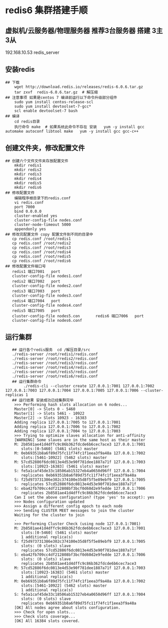 # redis6 集群搭建手顺
## 虚拟机/云服务器/物理服务器 推荐3台服务器 搭建 3主 3从
   192.168.10.53 redis_server
   
## 安装redis
    ## 下载 
        wget http://download.redis.io/releases/redis-6.0.6.tar.gz
        tar zxvf  redis-6.0.6.tar.gz  # 解压缩
    ## 注意事项 如果是centos 7 编译前运行以下命令升级部分组件
        sudo yum install centos-release-scl
        sudo yum install devtoolset-7-gcc*
        scl enable devtoolset-7 bash
    ## 编译
        cd redis目录
        执行命令 make  # 如果系统此命令不存在 安装   yum -y install gcc automake autoconf libtool make   yum -y install gcc gcc-c++
## 创建文件夹，修改配置文件
    ## 创建六个文件文件夹存放配置文件
        mkdir redis1
        mkdir redis2
        mkdir redis3
        mkdir redis4
        mkdir redis5
        mkdir redis6
    ## 修改配置文件  
        编辑程序根目录下的redis.conf
        vi redis.conf
        port 7000
        bind 0.0.0.0
        cluster-enabled yes
        cluster-config-file nodes.conf
        cluster-node-timeout 5000
        appendonly yes
    ## 修改完配置文件 copy 配置文件到不同的目录中
       cp redis.conf /root/redis1
       cp redis.conf /root/redis2
       cp redis.conf /root/redis3
       cp redis.conf /root/redis4
       cp redis.conf /root/redis5
       cp redis.conf /root/redis6
    ## 修改配置文件端口号
       redis1 端口7001   port
       cluster-config-file nodes1.conf 
       redis2 端口7002   port
       cluster-config-file nodes2.conf
       redis3 端口7003   port
       cluster-config-file nodes3.conf
       redis4 端口7004   port
       cluster-config-file nodes4.conf
       redis5 端口7005   port
       cluster-config-file nodes5.con       redis6 端口7006   port
       cluster-config-file nodes6.conf
       
## 运行集群
       ## 运行各个redis服务  cd /解压目录/src
       ./redis-server /root/redis1/redis.conf
       ./redis-server /root/redis2/redis.conf
       ./redis-server /root/redis3/redis.conf
       ./redis-server /root/redis4/redis.conf
       ./redis-server /root/redis5/redis.conf
       ./redis-server /root/redis6/redis.conf
       ## 运行集群命令
            ./redis-cli --cluster create 127.0.0.1:7001 127.0.0.1:7002 127.0.0.1:7003 127.0.0.1:7004 127.0.0.1:7005 127.0.0.1:7006 --cluster-replicas 1
       ## 运行结果 安装成功已经集群完毕
        >>> Performing hash slots allocation on 6 nodes...
        Master[0] -> Slots 0 - 5460
        Master[1] -> Slots 5461 - 10922
        Master[2] -> Slots 10923 - 16383
        Adding replica 127.0.0.1:7005 to 127.0.0.1:7001
        Adding replica 127.0.0.1:7006 to 127.0.0.1:7002
        Adding replica 127.0.0.1:7004 to 127.0.0.1:7003
        >>> Trying to optimize slaves allocation for anti-affinity
        [WARNING] Some slaves are in the same host as their master
        M: 2b8581ae41d4dffc9c86b362fdcde6b6cec7ace3 127.0.0.1:7001
           slots:[0-5460] (5461 slots) master
        M: 0eb69351b8a6f89d75fc11f74fc1f1eea3f9a48a 127.0.0.1:7002
           slots:[5461-10922] (5462 slots) master
        M: 57cd52886f6dc0813e4d53e90f781dee1887a71f 127.0.0.1:7003
           slots:[10923-16383] (5461 slots) master
        S: fe5a1caf45de33c18506ab15327eb4a0650d96ff 127.0.0.1:7004
           replicates 0eb69351b8a6f89d75fc11f74fc1f1eea3f9a48a
        S: f25d973731386e302c374100e35d8f5f5e89ebf9 127.0.0.1:7005
           replicates 57cd52886f6dc0813e4d53e90f781dee1887a71f
        S: eba42fb709cc4df212808bf3bcf0d60d2e9fedde 127.0.0.1:7006
           replicates 2b8581ae41d4dffc9c86b362fdcde6b6cec7ace3
        Can I set the above configuration? (type 'yes' to accept): yes
        >>> Nodes configuration updated
        >>> Assign a different config epoch to each node
        >>> Sending CLUSTER MEET messages to join the cluster
        Waiting for the cluster to join
        .
        >>> Performing Cluster Check (using node 127.0.0.1:7001)
        M: 2b8581ae41d4dffc9c86b362fdcde6b6cec7ace3 127.0.0.1:7001
           slots:[0-5460] (5461 slots) master
           1 additional replica(s)
        S: f25d973731386e302c374100e35d8f5f5e89ebf9 127.0.0.1:7005
           slots: (0 slots) slave
           replicates 57cd52886f6dc0813e4d53e90f781dee1887a71f
        S: eba42fb709cc4df212808bf3bcf0d60d2e9fedde 127.0.0.1:7006
           slots: (0 slots) slave
           replicates 2b8581ae41d4dffc9c86b362fdcde6b6cec7ace3
        M: 57cd52886f6dc0813e4d53e90f781dee1887a71f 127.0.0.1:7003
           slots:[10923-16383] (5461 slots) master
           1 additional replica(s)
        M: 0eb69351b8a6f89d75fc11f74fc1f1eea3f9a48a 127.0.0.1:7002
           slots:[5461-10922] (5462 slots) master
           1 additional replica(s)
        S: fe5a1caf45de33c18506ab15327eb4a0650d96ff 127.0.0.1:7004
           slots: (0 slots) slave
           replicates 0eb69351b8a6f89d75fc11f74fc1f1eea3f9a48a
        [OK] All nodes agree about slots configuration.
        >>> Check for open slots...
        >>> Check slots coverage...
        [OK] All 16384 slots covered.
